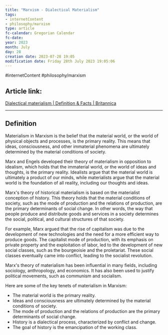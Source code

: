 ```yaml
---
title: "Marxism - Dialectical Materialism"
tags:
- internetContent
- philosophy/marxism
type: article
fc-calendar: Gregorian Calendar
fc-date: 
year: 2023
month: July
day: 28
creation date: 2023-07-28 19:05
modification date: Friday 28th July 2023 19:05:06
---
```


#internetContent  #philosophy/marxism 
## Article link:
[Dialectical materialism | Definition & Facts | Britannica](https://www.britannica.com/topic/dialectical-materialism)
_____

## Definition 

Materialism in Marxism is the belief that the material world, or the world of physical objects and processes, is the primary reality. This means that ideas, consciousness, and other immaterial phenomena are ultimately determined by the material conditions of society.

Marx and Engels developed their theory of materialism in opposition to idealism, which holds that the immaterial world, or the world of ideas and thoughts, is the primary reality. Idealists argue that the material world is ultimately a product of our minds, while materialists argue that the material world is the foundation of all reality, including our thoughts and ideas.

Marx's theory of historical materialism is based on the materialist conception of history. This theory holds that the material conditions of society, such as the mode of production and the relations of production, are the primary determinants of social change. In other words, the way that people produce and distribute goods and services in a society determines the social, political, and cultural structures of that society.

For example, Marx argued that the rise of capitalism was due to the development of new technologies and the need for a more efficient way to produce goods. The capitalist mode of production, with its emphasis on private property and the exploitation of labor, led to the development of new social classes, such as the bourgeoisie and the proletariat. These social classes eventually came into conflict, leading to the socialist revolution.

Marx's theory of materialism has been influential in many fields, including sociology, anthropology, and economics. It has also been used to justify political movements, such as communism and socialism.

Here are some of the key tenets of materialism in Marxism:

- The material world is the primary reality.
- Ideas and consciousness are ultimately determined by the material conditions of society.
- The mode of production and the relations of production are the primary determinants of social change.
- History is a dialectical process, characterized by conflict and change.
- The goal of history is the emancipation of the working class.
